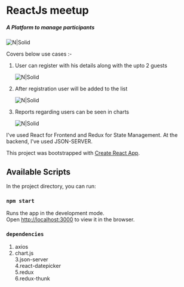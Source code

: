 # ReactJs meetup
##### A Platform to manage participants




![N|Solid](https://imgur.com/JT0jff2)


Covers below use cases :-
1. User can register with his details along with the upto 2 guests

    ![N|Solid](https://imgur.com/O06vMVT.png)


2. After registration user will be added to the list 

    ![N|Solid](https://imgur.com/FkloJkm.png)


3. Reports regarding users can be seen in charts 
    
    ![N|Solid](https://imgur.com/cj4QQYR.png)

I've used React for Frontend and Redux for State Management. At the backend, I've used JSON-SERVER.

This project was bootstrapped with [Create React App](https://github.com/facebook/create-react-app).

## Available Scripts

In the project directory, you can run:

### `npm start`

Runs the app in the development mode.<br />
Open [http://localhost:3000](http://localhost:3000) to view it in the browser.

### `dependencies`
1. axios<br />
2. chart.js <br />
3.json-server <br />
4.react-datepicker <br />
5.redux <br />
6.redux-thunk

